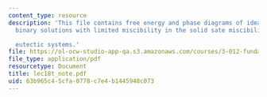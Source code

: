```yaml
---
content_type: resource
description: 'This file contains free energy and phase diagrams of ideal binary solutions,
  binary solutions with limited miscibility in the solid sate miscibility gaps and

  eutectic systems.'
file: https://ol-ocw-studio-app-qa.s3.amazonaws.com/courses/3-012-fundamentals-of-materials-science-fall-2005/63b965c45cfa0778c7e4b1445948c073_lec18t_note.pdf
file_type: application/pdf
resourcetype: Document
title: lec18t_note.pdf
uid: 63b965c4-5cfa-0778-c7e4-b1445948c073
---
```

